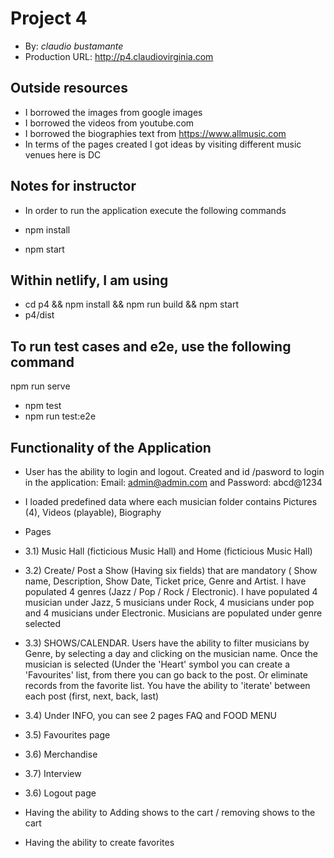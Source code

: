 # Project 4
+ By: *claudio bustamante*
+ Production URL: <http://p4.claudiovirginia.com>

## Outside resources
* I borrowed the images from google images
* I borrowed the videos from youtube.com
* I borrowed the biographies text from https://www.allmusic.com
* In terms of the pages created I got ideas by visiting different music venues here is DC


## Notes for instructor
* In order to run the application execute the following commands

* npm install
* npm start

## Within netlify, I am using

* cd p4 && npm install && npm run build && npm start
* p4/dist

## To run test cases and e2e, use the following command

npm run serve
* npm test
* npm run test:e2e


## Functionality of the Application

* User has the ability to login and logout. Created and id /pasword to login in the application: Email: admin@admin.com and Password: abcd@1234
* I loaded predefined data where each musician folder contains	Pictures (4), Videos (playable), Biography
	
* Pages 

* 3.1) Music Hall (ficticious Music Hall) and Home (ficticious Music Hall)
* 3.2) Create/ Post a Show (Having six fields) that are mandatory ( Show name, Description, Show Date, Ticket price, Genre and Artist.
 I have populated 4 genres (Jazz / Pop / Rock / Electronic). I have populated 4 musician under Jazz, 5 musicians under Rock, 4 musicians under pop and 4 musicians under Electronic.
 Musicians are populated under genre selected
* 3.3) SHOWS/CALENDAR. Users have the ability to filter musicians by Genre, by selecting a day and clicking on the musician name.
 Once the musician is selected (Under the 'Heart' symbol you can create a 'Favourites' list, from there you can go back to the post.
 Or eliminate records from the favorite list. You have the ability to 'iterate' between each post (first, next, back, last)
* 3.4) Under INFO, you can see 2 pages FAQ and FOOD MENU
* 3.5) Favourites page 	
* 3.6) Merchandise
* 3.7) Interview
* 3.6) Logout page

* Having the ability to Adding shows to the cart / removing shows to the cart
* Having the ability to create favorites		  
